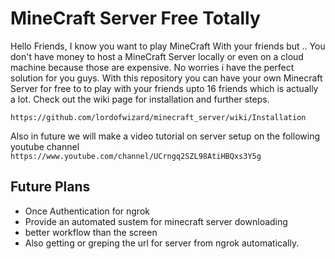 # MineCraft Server Free Totally
  Hello Friends, I know you want to play MineCraft With your friends but .. You don't have money to host a MineCraft Server locally or even on a cloud machine because those are expensive. No worries i have the perfect solution for you guys. With this repository you can have your own Minecraft Server for free to to play with your friends upto 16 friends which is actually a lot.
  Check out the wiki page for installation and further steps.
  

```
https://github.com/lordofwizard/minecraft_server/wiki/Installation
```
Also in future we will make a video tutorial on server setup on the following youtube channel
```https://www.youtube.com/channel/UCrngq2SZL98AtiHBQxs3Y5g```

## Future Plans
* Once Authentication for ngrok
* Provide an automated sustem for minecraft server downloading
* better workflow than the screen
* Also getting or greping the url for server from ngrok automatically.
